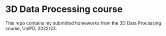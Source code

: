 # 3D Data Processing course
This repo contains my submitted homeworks from the 3D Data Processing course, UniPD, 2022/23.

